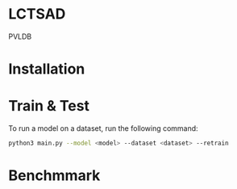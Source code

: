 # LCTSAD
PVLDB

# Installation

# Train & Test
To run a model on a dataset, run the following command:
```bash
python3 main.py --model <model> --dataset <dataset> --retrain
```

# Benchmmark
